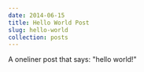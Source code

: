 ```yaml
---
date: 2014-06-15
title: Hello World Post
slug: hello-world
collection: posts
---
```


A oneliner post that says: "hello world!"
